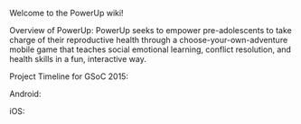Welcome to the PowerUp wiki!

Overview of PowerUp:
PowerUp seeks to empower pre-adolescents to take charge of their reproductive health through a choose-your-own-adventure mobile game that teaches social emotional learning, conflict resolution, and health skills in a fun, interactive way.

Project Timeline for GSoC 2015:

Android:



iOS:
